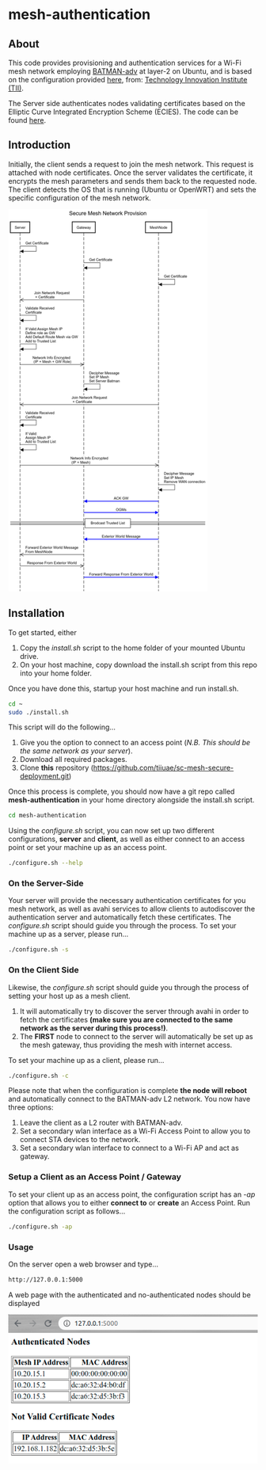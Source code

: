 # mesh-authentication

## About
This code provides provisioning and authentication services for a Wi-Fi mesh network employing [BATMAN-adv](https://www.open-mesh.org/projects/batman-adv/wiki) at layer-2 on Ubuntu, and is based on the configuration provided [here](https://github.com/tiiuae/mesh_com), from: [Technology Innovation Institute (TII)](https://tii.ae).

The Server side authenticates nodes validating certificates based on the Elliptic Curve Integrated Encryption Scheme (ECIES). The code can be found [here](https://github.com/tiiuae/cryptolib).

## Introduction

Initially, the client sends a request to join the mesh network. This request is attached with node certificates. Once the server validates the certificate, it encrypts the mesh parameters and sends them back to the requested node. The client detects the OS that is running (Ubuntu or OpenWRT) and sets the specific configuration of the mesh network.

![alt text](images/Diagram.png?style=centerme)


## Installation
To get started, either

1. Copy the *install.sh* script to the home folder of your mounted Ubuntu drive.
2. On your host machine, copy download the install.sh script from this repo into your home folder.

Once you have done this, startup your host machine and run install.sh.

```bash
cd ~
sudo ./install.sh
```

This script will do the following...

1. Give you the option to connect to an access point (*N.B. This should be the same network as your server*).
2. Download all required packages.
3. Clone **this** repository (https://github.com/tiiuae/sc-mesh-secure-deployment.git)

Once this process is complete, you should now have a git repo called **mesh-authentication** in your home directory alongside the install.sh script.

```bash
cd mesh-authentication
```

Using the *configure.sh* script, you can now set up two different configurations, **server** and **client**, as well as either connect to an access point or set your machine up as an access point.

```bash
./configure.sh --help
```

### On the Server-Side
Your server will provide the necessary authentication certificates for you mesh network, as well as avahi services to allow clients to autodiscover the authentication server and automatically fetch these certificates. The *configure.sh* script should guide you through the process. To set your machine up as a server, please run...

```bash
./configure.sh -s
```

### On the Client Side
Likewise, the *configure.sh* script should guide you through the process of setting your host up as a mesh client.

1. It will automatically try to discover the server through avahi in order to fetch the certificates **(make sure you are connected to the same network as the server during this process!)**.
2. The **FIRST** node to connect to the server will automatically be set up as the mesh gateway, thus providing the mesh with internet access.

To set your machine up as a client, please run...

```bash
./configure.sh -c
```

Please note that when the configuration is complete **the node will reboot** and automatically connect to the BATMAN-adv L2 network. You now have three options:

1. Leave the client as a L2 router with BATMAN-adv.
2. Set a secondary wlan interface as a Wi-Fi Access Point to allow you to connect STA devices to the network.
3. Set a secondary wlan interface to connect to a Wi-Fi AP and act as gateway.

### Setup a Client as an Access Point / Gateway

To set your client up as an access point, the configuration script has an *-ap* option that allows you to either **connect to** or **create** an Access Point. Run the configuration script as follows...


```bash
./configure.sh -ap
```

### Usage
On the server open a web browser and type...

```bash
http://127.0.0.1:5000
```
A web page with the authenticated and no-authenticated nodes should be displayed

![alt text](images/server-screenshot.png?style=centerme)
